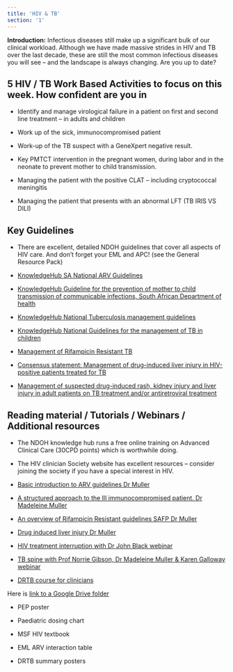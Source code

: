 ```yaml
---
title: 'HIV & TB'
section: '1'
---
```


**Introduction:** Infectious diseases still make up a significant bulk of our clinical workload. Although
we have made massive strides in HIV and TB over the last decade, these are still the most common
infectious diseases you will see – and the landscape is always changing. Are you up to date?

## 5 HIV / TB Work Based Activities to focus on this week. How confident are you in

* Identify and manage virological failure in a patient on first and second line treatment – in
adults and children

* Work up of the sick, immunocompromised patient

* Work-up of the TB suspect with a GeneXpert negative result.

* Key PMTCT intervention in the pregnant women, during labor and in the neonate to prevent
mother to child transmission.

* Managing the patient with the positive CLAT – including cryptococcal meningitis

* Managing the patient that presents with an abnormal LFT (TB IRIS VS DILI)

## Key Guidelines

* There are excellent, detailed NDOH guidelines that cover all aspects of HIV care. And don’t forget
your EML and APC! (see the General Resource Pack)

* [KnowledgeHub SA National ARV Guidelines](https://www.knowledgehub.org.za/system/files/elibdownloads/2020-05/2019%20ART%20Guideline%2028042020%20pdf.pdf)

* [KnowledgeHub Guideline for the prevention of mother to child transmission of communicable infections, South African Department of health](https://www.knowledgehub.org.za/system/files/elibdownloads/2019-10/PMTCT%20Guideline%2028%20October%20signed.pdf)

* [KnowledgeHub National Tuberculosis management guidelines](https://www.knowledgehub.org.za/elibrary/national-tuberculosis-management-guidelines)

* [KnowledgeHub National Guidelines for the management of TB in children](https://www.knowledgehub.org.za/elibrary/national-guidelines-management-tuberculosis-children)

* [Management of Rifampicin Resistant TB](https://www.health.gov.za/wp-content/uploads/2020/11/management-of-rifampicin-resistant-tb-booklet-0220-v11.pdf)

* [Consensus statement: Management of drug-induced liver injury in HIV-positive patients treated for TB](https://sahivsoc.org/Files/Consensus%20Statement_Management%20of%20drug-induced%20liver%20injury%20in%20HIV%20positive%20pts%20treated%20for%20TB%20(Oct%202013).pdf)

* [Management of suspected drug-induced rash, kidney injury and liver injury in adult patients on TB treatment and/or antiretroviral treatment](http://www.mic.uct.ac.za/sites/default/files/image_tool/images/51/ADE%20Booklet_July2020_final171120.pdf)

## Reading material / Tutorials / Webinars / Additional resources

* The NDOH knowledge hub runs a free online training on Advanced Clinical Care (30CPD
points) which is worthwhile doing.

* The HIV clinician Society website has excellent resources – consider joining the society if you
have a special interest in HIV.

* [Basic introduction to ARV guidelines Dr Muller](https://youtu.be/pDK9okgbDP4)

* [A structured approach to the Ill immunocompromised patient. Dr Madeleine Muller](https://youtu.be/DcfCE0hS_gI)

* [An overview of Rifampicin Resistant guidelines SAFP Dr Muller](https://safpj.co.za/index.php/safpj/article/view/5092/6017)

* [Drug induced liver injury Dr Muller](https://youtu.be/WDBi7GD8F3Y)

* [HIV treatment interruption with Dr John Black webinar](https://youtu.be/wu_tnQTsWcY)

* [TB spine with Prof Norrie Gibson, Dr Madeleine Muller & Karen Galloway webinar](https://youtu.be/5MbfoiWJ9wU)

* [DRTB course for clinicians](https://youtube.com/playlist?list=PL2IvCQAf-vTsRnw7WPoKUBL0DXVTnQXjw)

Here is [link to a Google Drive folder](https://drive.google.com/drive/folders/16Cvo67UoIKuehd_hrzHhaYQ1kcehk8h_?usp=sharing)

* PEP poster

* Paediatric dosing chart

* MSF HIV textbook

* EML ARV interaction table

* DRTB summary posters

<!--
    This is a comment and is not displayed on the website. Do not alter this text between arrows (->).
    To change the content in this file, simply retype/ copy+paste any text above, as you would in a normal text file/ word document.

    The hashtag ( # ) symbols followed by a space and then text show a heading. The more #s you have, the smaller/"less important" the heading. You can add up to 6 # but we suggest max 4 #. make sure each heading is on a separate line.

    The single star ( * ) followed by a space and then text shows an item in a bulleted list. Make sure each item is on a separate line. 

    The text surrounded by double stars ( ** ) with no space show bold text.

    Links are created by putting the text you want to show in square brackets ( [] ) followed by the link in round brackets ( () ). For example, [RuReSA](https://ruresa.org.za/) will show as RuReSA and link to the RuReSA website.

    Please refer to the "HOW TO USE" or "HOW TO USE SHORT" files for more information.
 -->